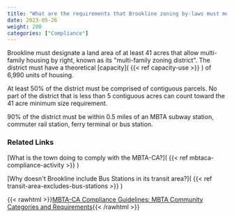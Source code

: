 ```yaml
---
title: "What are the requirements that Brookline zoning by-laws must meet to be compliant with the MBTA-CA?"
date: 2023-05-26
weight: 200
categories: ["Compliance"]
---
```

Brookline must designate a land area of at least 41 acres that allow multi-family housing by right, known as its "multi-family zoning district". The district must have a theoretical [capacity]( {{< ref capacity-use >}} ) of 6,990 units of housing.

At least 50% of the district must be comprised of contiguous parcels. No part of the district that is less than 5 contiguous acres can count toward the 41 acre minimum size requirement.

90% of the district must be within 0.5 miles of an MBTA subway station, commuter rail station, ferry terminal or bus station. 

### Related Links

[What is the town doing to comply with the MBTA-CA?]( {{< ref mbtaca-compliance-activity >}} ) 

[Why doesn't Brookline include Bus Stations in its transit area?]( {{< ref transit-area-excludes-bus-stations >}} ) 

{{< rawhtml >}}<a href="https://www.mass.gov/info-details/section-3a-guidelines#appendix-1:-mbta-community-categories-and-requirements-" target="_new">MBTA-CA Compliance Guidelines: MBTA Community Categories and Requirements</a>{{< /rawhtml >}}

